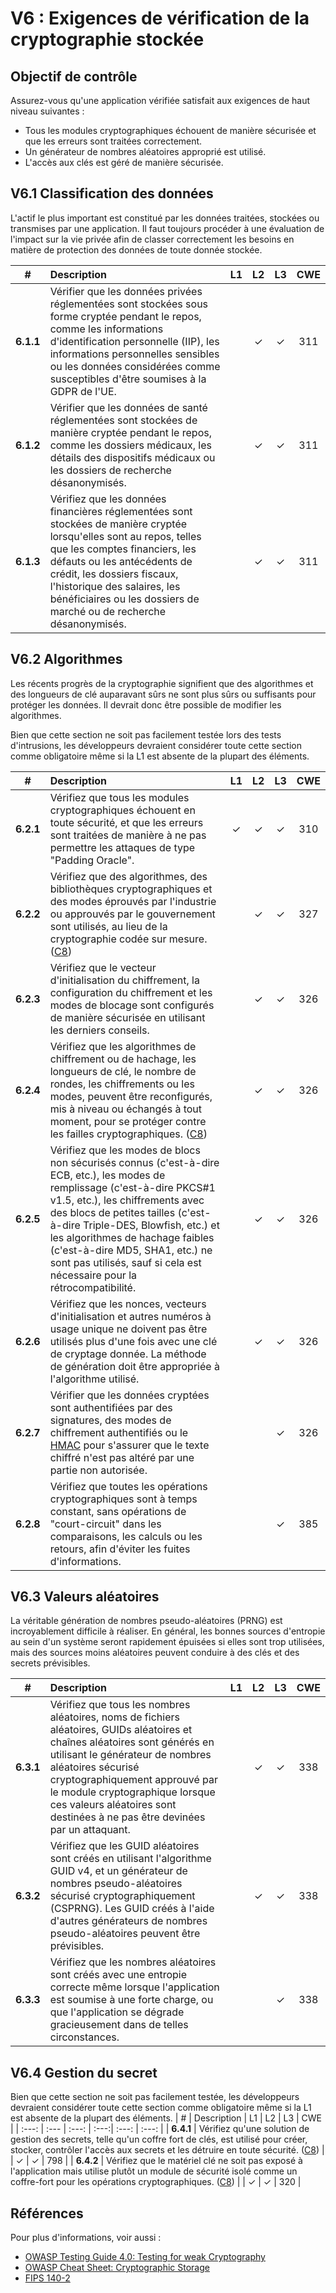 # V6 : Exigences de vérification de la cryptographie stockée

## Objectif de contrôle

Assurez-vous qu'une application vérifiée satisfait aux exigences de haut niveau suivantes :

* Tous les modules cryptographiques échouent de manière sécurisée et que les erreurs sont traitées correctement.
* Un générateur de nombres aléatoires approprié est utilisé.
* L'accès aux clés est géré de manière sécurisée.

## V6.1 Classification des données

L'actif le plus important est constitué par les données traitées, stockées ou transmises par une application. Il faut toujours procéder à une évaluation de l'impact sur la vie privée afin de classer correctement les besoins en matière de protection des données de toute donnée stockée.

| # | Description | L1 | L2 | L3 | CWE |
| :---: | :--- | :---: | :---:| :---: | :---: |
| **6.1.1** | Vérifier que les données privées réglementées sont stockées sous forme cryptée pendant le repos, comme les informations d'identification personnelle (IIP), les informations personnelles sensibles ou les données considérées comme susceptibles d'être soumises à la GDPR de l'UE. | | ✓ | ✓ | 311 |
| **6.1.2** | Vérifier que les données de santé réglementées sont stockées de manière cryptée pendant le repos, comme les dossiers médicaux, les détails des dispositifs médicaux ou les dossiers de recherche désanonymisés. | | ✓ | ✓ | 311 |
| **6.1.3** | Vérifiez que les données financières réglementées sont stockées de manière cryptée lorsqu'elles sont au repos, telles que les comptes financiers, les défauts ou les antécédents de crédit, les dossiers fiscaux, l'historique des salaires, les bénéficiaires ou les dossiers de marché ou de recherche désanonymisés. | | ✓ | ✓ | 311 |

## V6.2 Algorithmes

Les récents progrès de la cryptographie signifient que des algorithmes et des longueurs de clé auparavant sûrs ne sont plus sûrs ou suffisants pour protéger les données. Il devrait donc être possible de modifier les algorithmes.

Bien que cette section ne soit pas facilement testée lors des tests d'intrusions, les développeurs devraient considérer toute cette section comme obligatoire même si la L1 est absente de la plupart des éléments.

| # | Description | L1 | L2 | L3 | CWE |
| :---: | :--- | :---: | :---:| :---: | :---: |
| **6.2.1** | Vérifiez que tous les modules cryptographiques échouent en toute sécurité, et que les erreurs sont traitées de manière à ne pas permettre les attaques de type "Padding Oracle". | ✓ | ✓ | ✓ | 310 |
| **6.2.2** | Vérifiez que des algorithmes, des bibliothèques cryptographiques et des modes éprouvés par l'industrie ou approuvés par le gouvernement sont utilisés, au lieu de la cryptographie codée sur mesure. ([C8](https://owasp.org/www-project-proactive-controls/#div-numbering)) | | ✓ | ✓ | 327 |
| **6.2.3** | Vérifiez que le vecteur d'initialisation du chiffrement, la configuration du chiffrement et les modes de blocage sont configurés de manière sécurisée en utilisant les derniers conseils. | | ✓ | ✓ | 326 |
| **6.2.4** | Vérifiez que les algorithmes de chiffrement ou de hachage, les longueurs de clé, le nombre de rondes, les chiffrements ou les modes, peuvent être reconfigurés, mis à niveau ou échangés à tout moment, pour se protéger contre les failles cryptographiques. ([C8](https://owasp.org/www-project-proactive-controls/#div-numbering)) | | ✓ | ✓ | 326 |
| **6.2.5** | Vérifiez que les modes de blocs non sécurisés connus (c'est-à-dire ECB, etc.), les modes de remplissage (c'est-à-dire PKCS#1 v1.5, etc.), les chiffrements avec des blocs de petites tailles (c'est-à-dire Triple-DES, Blowfish, etc.) et les algorithmes de hachage faibles (c'est-à-dire MD5, SHA1, etc.) ne sont pas utilisés, sauf si cela est nécessaire pour la rétrocompatibilité. | | ✓ | ✓ | 326 |
| **6.2.6** | Vérifiez que les nonces, vecteurs d'initialisation et autres numéros à usage unique ne doivent pas être utilisés plus d'une fois avec une clé de cryptage donnée. La méthode de génération doit être appropriée à l'algorithme utilisé. | | ✓ | ✓ | 326 |
| **6.2.7** | Vérifier que les données cryptées sont authentifiées par des signatures, des modes de chiffrement authentifiés ou le [HMAC](https://en.wikipedia.org/wiki/HMAC) pour s'assurer que le texte chiffré n'est pas altéré par une partie non autorisée. | | | ✓ | 326 |
| **6.2.8** | Vérifiez que toutes les opérations cryptographiques sont à temps constant, sans opérations de "court-circuit" dans les comparaisons, les calculs ou les retours, afin d'éviter les fuites d'informations. | | | ✓ | 385 |

## V6.3 Valeurs aléatoires

La véritable génération de nombres pseudo-aléatoires (PRNG) est incroyablement difficile à réaliser. En général, les bonnes sources d'entropie au sein d'un système seront rapidement épuisées si elles sont trop utilisées, mais des sources moins aléatoires peuvent conduire à des clés et des secrets prévisibles.

| # | Description | L1 | L2 | L3 | CWE |
| :---: | :--- | :---: | :---:| :---: | :---: |
| **6.3.1** | Vérifiez que tous les nombres aléatoires, noms de fichiers aléatoires, GUIDs aléatoires et chaînes aléatoires sont générés en utilisant le générateur de nombres aléatoires sécurisé cryptographiquement approuvé par le module cryptographique lorsque ces valeurs aléatoires sont destinées à ne pas être devinées par un attaquant. | | ✓ | ✓ | 338 |
| **6.3.2** | Vérifiez que les GUID aléatoires sont créés en utilisant l'algorithme GUID v4, et un générateur de nombres pseudo-aléatoires sécurisé cryptographiquement (CSPRNG). Les GUID créés à l'aide d'autres générateurs de nombres pseudo-aléatoires peuvent être prévisibles. | | ✓ | ✓ | 338 |
| **6.3.3** | Vérifiez que les nombres aléatoires sont créés avec une entropie correcte même lorsque l'application est soumise à une forte charge, ou que l'application se dégrade gracieusement dans de telles circonstances. | | | ✓ | 338 |

## V6.4 Gestion du secret

Bien que cette section ne soit pas facilement testée, les développeurs devraient considérer toute cette section comme obligatoire même si la L1 est absente de la plupart des éléments.
| # | Description | L1 | L2 | L3 | CWE |
| :---: | :--- | :---: | :---:| :---: | :---: |
| **6.4.1** | Vérifiez qu'une solution de gestion des secrets, telle qu'un coffre fort de clés, est utilisé pour créer, stocker, contrôler l'accès aux secrets et les détruire en toute sécurité. ([C8](https://owasp.org/www-project-proactive-controls/#div-numbering)) | | ✓ | ✓ | 798 |
| **6.4.2** | Vérifiez que le matériel clé ne soit pas exposé à l'application mais utilise plutôt un module de sécurité isolé comme un coffre-fort pour les opérations cryptographiques. ([C8](https://owasp.org/www-project-proactive-controls/#div-numbering)) | | ✓ | ✓ | 320 |

## Références

Pour plus d'informations, voir aussi :

* [OWASP Testing Guide 4.0: Testing for weak Cryptography](https://owasp.org/www-project-web-security-testing-guide/v41/4-Web_Application_Security_Testing/09-Testing_for_Weak_Cryptography/README.html)
* [OWASP Cheat Sheet: Cryptographic Storage](https://cheatsheetseries.owasp.org/cheatsheets/Cryptographic_Storage_Cheat_Sheet.html)
* [FIPS 140-2](https://csrc.nist.gov/publications/detail/fips/140/2/final)
